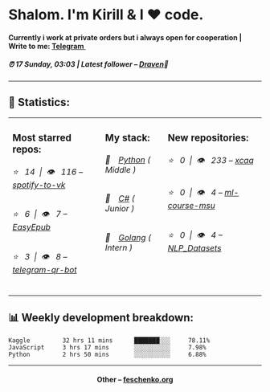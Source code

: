 
<h1>Shalom. I'm Kirill & I ❤️ code.</h1>
<h4>Currently i work at private orders but i always open for cooperation | Write to me: <a href="https://t.me/kirillfeschenko">Telegram <img src="https://camo.githubusercontent.com/5c1975da7d9ab735ceb71c57b6c7e48ff3e08ca4/68747470733a2f2f6564656e742e6769746875622e696f2f537570657254696e7949636f6e732f696d616765732f7376672f74656c656772616d2e737667" width="10"></a></h4>
<h5>⏰ 17 Sunday, 03:03 | Latest follower – <a href="https://github.com/sry309/" target="_blank">Draven</a>👋</h5>
<hr>
<h2>📝 Statistics: </h2>
<table>
  <tr>
    <td valign="top">
      <h3>Most starred repos: </h3>
            <h6>⭐️&nbsp;&nbsp;&nbsp;14&nbsp;&nbsp;|&nbsp;&nbsp;👁&nbsp;&nbsp;&nbsp;116 – <a href='https://github.com/xcaq/spotify-to-vk'>spotify-to-vk</a></h6> 
      <h6>⭐️&nbsp;&nbsp;&nbsp;6&nbsp;&nbsp;|&nbsp;&nbsp;👁&nbsp;&nbsp;&nbsp;7 – <a href='https://github.com/xcaq/EasyEpub'>EasyEpub</a></h6> 
      <h6>⭐️&nbsp;&nbsp;&nbsp;3&nbsp;&nbsp;|&nbsp;&nbsp;👁&nbsp;&nbsp;&nbsp;8 – <a href='https://github.com/xcaq/telegram-qr-bot'>telegram-qr-bot</a></h6> 
    </td>
    <td valign="top">
      <h3>My stack: </h3>
      <h6>📔&emsp;<a href="https://github.com/xcaq?tab=repositories&q=&type=&language=python">Python</a> ( Middle )</h6>
      <h6>📗&emsp;<a href="https://github.com/xcaq?tab=repositories&q=&type=&language=c%23">C#</a> ( Junior )</h6>
      <h6>📘&emsp;<a href="https://github.com/xcaq?tab=repositories&q=&type=&language=go">Golang</a> ( Intern )</h6>
      </td>
     <td valign="top">
      <h3>New repositories: </h3>
           <h6>⭐️&nbsp;&nbsp;&nbsp;0&nbsp;&nbsp;|&nbsp;&nbsp;👁&nbsp;&nbsp;&nbsp;233 – <a href='https://github.com/xcaq/xcaq'>xcaq</a></h6> 
      <h6>⭐️&nbsp;&nbsp;&nbsp;0&nbsp;&nbsp;|&nbsp;&nbsp;👁&nbsp;&nbsp;&nbsp;4 – <a href='https://github.com/xcaq/ml-course-msu'>ml-course-msu</a></h6> 
      <h6>⭐️&nbsp;&nbsp;&nbsp;0&nbsp;&nbsp;|&nbsp;&nbsp;👁&nbsp;&nbsp;&nbsp;4 – <a href='https://github.com/xcaq/NLP_Datasets'>NLP_Datasets</a></h6> 
        </td>
  </tr>
</table>
<h2>📊 Weekly development breakdown: </h2>


```text
Kaggle         32 hrs 11 mins      ███████░░░     78.11%
JavaScript     3 hrs 17 mins       ░░░░░░░░░░     7.98%
Python         2 hrs 50 mins       ░░░░░░░░░░     6.88%
```



<hr>
<h4 align="center">Other – <a href='http://feschenko.org' target="_blank">feschenko.org</a><h4>
    